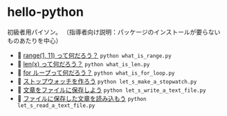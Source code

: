 # hello-python

初級者用パイソン。 （指導者向け説明：パッケージのインストールが要らないものあたりを中心）  

* 📄 [range(1, 11) って何だろう？](what_is_range.py) `python what_is_range.py`
* 📄 [len(x) って何だろう？](what_is_len.py) `python what_is_len.py`
* 📄 [for ループって何だろう？](what_is_for_loop.py) `python what_is_for_loop.py`
* 📄 [ストップウォッチを作ろう](let_s_make_a_stopwatch.py) `python let_s_make_a_stopwatch.py`
* 📄 [文章をファイルに保存しよう](let_s_write_a_text_file.py) `python let_s_write_a_text_file.py`
* 📄 [ファイルに保存した文章を読み込もう](let_s_read_a_text_file.py) `python let_s_read_a_text_file.py`
